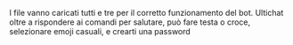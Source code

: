 I file vanno caricati tutti e tre per il corretto funzionamento del bot.
Ultichat oltre a rispondere ai comandi per salutare, può fare testa o croce, selezionare emoji casuali, e crearti una password
